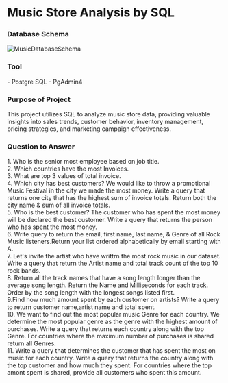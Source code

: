 <b><h1> Music Store Analysis by SQL </h1></b>

<h3>Database Schema</h3>

![MusicDatabaseSchema](https://github.com/RupeshMaurya5/Music_Store_Analysis_by_SQL/assets/140627741/d0da7bb1-621e-463f-b900-f2a769f5b4bb)

<h3>Tool</h3>
- Postgre SQL
- PgAdmin4

<h3> Purpose of Project </h3>
This project utilizes SQL to analyze music store data, providing valuable insights into sales trends, customer behavior, inventory management, pricing strategies, and marketing campaign effectiveness.

<h3> Question to Answer </h3>
1. Who is the senior most employee based on job title.<br>
2. Which countries have the most Invoices.<br>
3. What are top 3 values of total invoice.<br>
4. Which city has best customers? We would like to throw a promotional Music Festival in the city we made the most money. Write a query that returns one city that has the highest sum of invoice totals. Return both the city name & sum of all invoice totals.<br>
5. Who is the best customer? The customer who has spent the most money will be declared the best customer. Write a query that returns the person who has spent the most money.<br>
6. Write query to return the email, first name, last name, & Genre of all Rock Music listeners.Return your list ordered alphabetically by email starting with A.<br>
7.  Let's invite the artist who have writtrn the most rock music in our dataset. Write a query that return the Artist name and total track count of the top 10 rock bands.<br>
8. Return all the track names that have a song length longer than the average song length. Return the Name and Milliseconds for each track. Order by the song length with the longest songs listed first.<br>
9.Find how much amount spent by each customer on artists? Write a query to return customer name,artist name and total spent.<br>
10. We want to find out the most popular music Genre for each country. We determine the most popular genre as the genre with the highest amount of purchases. Write a query that returns each country along with the top Genre. For countries where the maximum number of purchases is shared return all Genres.<br>
11. Write a query that determines the customer that has spent the most on music for each country. Write a query that returns the country along with the top customer and how much they spent. For countries where the top amont spent is shared, provide all customers who spent this amount.<br>

